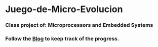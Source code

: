 # Juego-de-Micro-Evolucion

### Class project of: Microprocessors and Embedded Systems

### Follow the [Blog](orbegoso2904.wordpress.com) to keep track of the progress.
